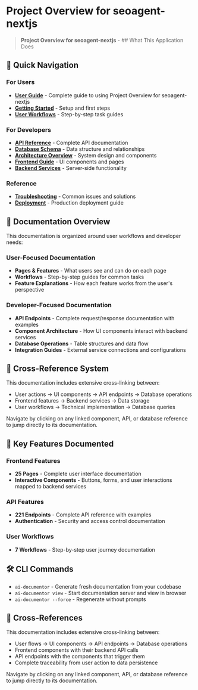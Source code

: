 # Project Overview for seoagent-nextjs

> **Project Overview for seoagent-nextjs** - ## What This Application Does

## 🚀 Quick Navigation

### For Users
- [**User Guide**](user-guide.md) - Complete guide to using Project Overview for seoagent-nextjs
- [**Getting Started**](getting-started.md) - Setup and first steps
- [**User Workflows**](user-flows.md) - Step-by-step task guides

### For Developers
- [**API Reference**](api.md) - Complete API documentation
- [**Database Schema**](database.md) - Data structure and relationships
- [**Architecture Overview**](architecture.md) - System design and components
- [**Frontend Guide**](frontend.md) - UI components and pages
- [**Backend Services**](backend.md) - Server-side functionality

### Reference
- [**Troubleshooting**](troubleshooting.md) - Common issues and solutions
- [**Deployment**](deployment.md) - Production deployment guide

## 📖 Documentation Overview

This documentation is organized around user workflows and developer needs:

### User-Focused Documentation
- **Pages & Features** - What users see and can do on each page
- **Workflows** - Step-by-step guides for common tasks  
- **Feature Explanations** - How each feature works from the user's perspective

### Developer-Focused Documentation
- **API Endpoints** - Complete request/response documentation with examples
- **Component Architecture** - How UI components interact with backend services
- **Database Operations** - Table structures and data flow
- **Integration Guides** - External service connections and configurations

## 🔗 Cross-Reference System

This documentation includes extensive cross-linking between:
- User actions → UI components → API endpoints → Database operations
- Frontend features → Backend services → Data storage
- User workflows → Technical implementation → Database queries

Navigate by clicking on any linked component, API, or database reference to jump directly to its documentation.

## 📝 Key Features Documented

### Frontend Features
- **25 Pages** - Complete user interface documentation
- **Interactive Components** - Buttons, forms, and user interactions mapped to backend services

### API Features  
- **221 Endpoints** - Complete API reference with examples
- **Authentication** - Security and access control documentation

### User Workflows
- **7 Workflows** - Step-by-step user journey documentation

## 🛠️ CLI Commands

- `ai-documentor` - Generate fresh documentation from your codebase
- `ai-documentor view` - Start documentation server and view in browser
- `ai-documentor --force` - Regenerate without prompts

## 🔗 Cross-References

This documentation includes extensive cross-linking between:
- User flows → UI components → API endpoints → Database operations
- Frontend components with their backend API calls
- API endpoints with the components that trigger them
- Complete traceability from user action to data persistence

Navigate by clicking on any linked component, API, or database reference to jump directly to its documentation.
